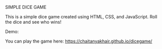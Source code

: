 SIMPLE DICE GAME

This is a simple dice game created using HTML, CSS, and JavaScript. Roll the dice and see who wins!

Demo:

You can play the game here: https://chaitanyakhair.github.io/dicegame/

